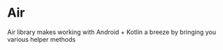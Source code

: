 # Air
Air library makes working with Android + Kotlin a breeze by bringing you various helper methods
